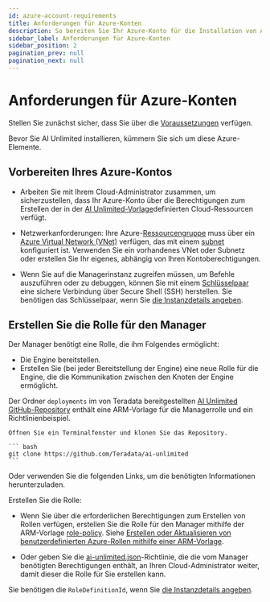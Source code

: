 ```yaml
---
id: azure-account-requirements
title: Anforderungen für Azure-Konten
description: So bereiten Sie Ihr Azure-Konto für die Installation von AI Unlimited vor
sidebar_label: Anforderungen für Azure-Konten
sidebar_position: 2
pagination_prev: null
pagination_next: null
---
```


# Anforderungen für Azure-Konten

Stellen Sie zunächst sicher, dass Sie über die [Voraussetzungen](../install-ai-unlimited/index.md#prerequisites) verfügen. 

Bevor Sie AI Unlimited installieren, kümmern Sie sich um diese Azure-Elemente.


## Vorbereiten Ihres Azure-Kontos

- Arbeiten Sie mit Ihrem Cloud-Administrator zusammen, um sicherzustellen, dass Ihr Azure-Konto über die Berechtigungen zum Erstellen der in der [AI Unlimited-Vorlage](https://github.com/Teradata/ai-unlimited/tree/develop/deployments/azure/templates/arm/ai-unlimited)definierten Cloud-Ressourcen verfügt. 

- Netzwerkanforderungen: Ihre Azure-[Ressourcengruppe](https://learn.microsoft.com/en-us/azure/azure-resource-manager/management/manage-resource-groups-portal) muss über ein [Azure Virtual Network (VNet)](https://learn.microsoft.com/en-us/azure/virtual-network/quick-create-portal) verfügen, das mit einem [subnet](https://learn.microsoft.com/en-us/azure/virtual-network/virtual-network-manage-subnet?tabs=azure-portal) konfiguriert ist. Verwenden Sie ein vorhandenes VNet oder Subnetz oder erstellen Sie Ihr eigenes, abhängig von Ihren Kontoberechtigungen. 

- Wenn Sie auf die Managerinstanz zugreifen müssen, um Befehle auszuführen oder zu debuggen, können Sie mit einem [Schlüsselpaar](https://learn.microsoft.com/en-us/azure/virtual-machines/ssh-keys-portal) eine sichere Verbindung über Secure Shell (SSH) herstellen. Sie benötigen das Schlüsselpaar, wenn Sie [die Instanzdetails angeben](../install-ai-unlimited/prod-azure-portal-deploy-manager.md#specify-instance-details).


## Erstellen Sie die Rolle für den Manager

Der Manager benötigt eine Rolle, die ihm Folgendes ermöglicht:
- Die Engine bereitstellen.
- Erstellen Sie (bei jeder Bereitstellung der Engine) eine neue Rolle für die Engine, die die Kommunikation zwischen den Knoten der Engine ermöglicht.

Der Ordner `deployments` im von Teradata bereitgestellten [AI Unlimited GitHub-Repository](https://github.com/Teradata/ai-unlimited) enthält eine ARM-Vorlage für die Managerrolle und ein Richtlinienbeispiel.

	Öffnen Sie ein Terminalfenster und klonen Sie das Repository.

    ``` bash
    git clone https://github.com/Teradata/ai-unlimited
    ```

Oder verwenden Sie die folgenden Links, um die benötigten Informationen herunterzuladen.

Erstellen Sie die Rolle:

- Wenn Sie über die erforderlichen Berechtigungen zum Erstellen von Rollen verfügen, erstellen Sie die Rolle für den Manager mithilfe der ARM-Vorlage [role-policy](https://github.com/Teradata/ai-unlimited/tree/develop/deployments/azure/templates/arm/init/role-policy.json). Siehe [Erstellen oder Aktualisieren von benutzerdefinierten Azure-Rollen mithilfe einer ARM-Vorlage](https://learn.microsoft.com/en-us/azure/role-based-access-control/custom-roles-template).

- Oder geben Sie die [ai-unlimited.json](https://github.com/Teradata/ai-unlimited/blob/develop/deployments/azure/policies/ai-unlimited.json)-Richtlinie, die die vom Manager benötigten Berechtigungen enthält, an Ihren Cloud-Administrator weiter, damit dieser die Rolle für Sie erstellen kann.

Sie benötigen die `RoleDefinitionId`, wenn Sie [die Instanzdetails angeben](../install-ai-unlimited/prod-azure-portal-deploy-manager.md#specify-instance-details). 








